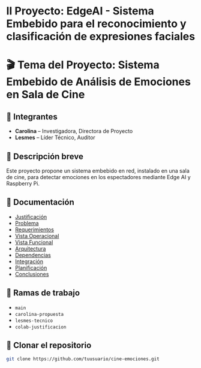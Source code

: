 # II Proyecto: EdgeAI - Sistema Embebido para el reconocimiento y clasificación de expresiones faciales


# 🎬 Tema del Proyecto: Sistema Embebido de Análisis de Emociones en Sala de Cine

## 👥 Integrantes
- **Carolina** – Investigadora, Directora de Proyecto
- **Lesmes** – Líder Técnico, Auditor

## 🧠 Descripción breve
Este proyecto propone un sistema embebido en red, instalado en una sala de cine, para detectar emociones en los espectadores mediante Edge AI y Raspberry Pi.

## 📄 Documentación
- [Justificación](docs/justificacion.md)
- [Problema](docs/problema.md)
- [Requerimientos](docs/requerimientos.md)
- [Vista Operacional](docs/vista-operacional.md)
- [Vista Funcional](docs/vista-funcional.md)
- [Arquitectura](docs/arquitectura.md)
- [Dependencias](docs/dependencias.md)
- [Integración](docs/integracion.md)
- [Planificación](docs/planificacion.md)
- [Conclusiones](docs/conclusiones.md)

## 🌱 Ramas de trabajo
- `main`
- `carolina-propuesta`
- `lesmes-tecnico`
- `colab-justificacion`

## 🚀 Clonar el repositorio

```bash
git clone https://github.com/tuusuario/cine-emociones.git

